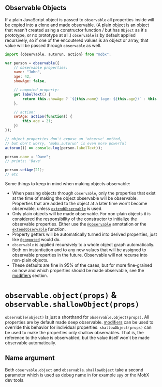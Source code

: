 ## Observable Objects

If a plain JavaScript object is passed to `observable` all properties inside will be copied into a clone and made observable.
(A plain object is an object that wasn't created using a constructor function / but has `Object` as it's prototype, or no prototype at all.)
`observable` is by default applied recursively, so if one of the encoutered values is an object or array, that value will be passed through `observable` as well.

```javascript
import {observable, autorun, action} from "mobx";

var person = observable({
    // observable properties:
	name: "John",
	age: 42,
	showAge: false,

    // computed property:
	get labelText() {
		return this.showAge ? `${this.name} (age: ${this.age})` : this.name;
	},

    // action:
    setAge: action(function() {
        this.age = 21;
    })
});

// object properties don't expose an 'observe' method,
// but don't worry, 'mobx.autorun' is even more powerful
autorun(() => console.log(person.labelText));

person.name = "Dave";
// prints: 'Dave'

person.setAge(21);
// etc
```

Some things to keep in mind when making objects observable:

* When passing objects through `observable`, only the properties that exist at the time of making the object observable will be observable.
Properties that are added to the object at a later time won't become observable, unless [`extendObservable`](extend-observable.md) is used.
* Only plain objects will be made observable. For non-plain objects it is considered the responsibility of the constructor to initialize the observable properties.
Either use the [`@observable`](observable.md) annotation or the [`extendObservable`](extend-observable.md) function.
* Property getters will be automatically turned into derived properties, just like [`@computed`](computed-decorator) would do.
* `observable` is applied recursively to a whole object graph automatically. Both on instantiation and to any new values that will be assigned to observable properties in the future. Observable will not recurse into non-plain objects.
* These defaults are fine in 95% of the cases, but for more fine-grained on how and which properties should be made observable, see the [modifiers](modifiers.md) section.

# `observable.object(props)` & `observable.shallowObject(props)`

`observable(object)` is just a shorthand for `observable.object(props)`.
All properties are by default made deep observable.
[modifiers](modifiers.md) can be used to override this behavior for individual properties.
`shallowObject(props)` can be used to make the properties only shallow observables. That is, the reference to the value is observabled, but the value itself won't be made observable automatically.

## Name argument

Both `observable.object` and `observable.shallowObject` take a second parameter which is used as debug name in for example `spy` or the MobX dev tools.
